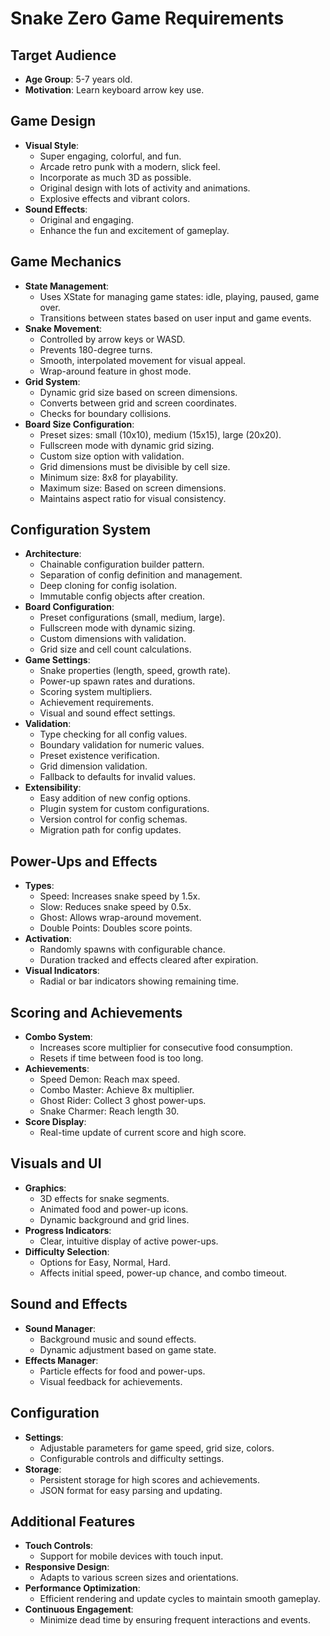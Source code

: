 # Snake Zero Game Requirements

## Target Audience
- **Age Group**: 5-7 years old.
- **Motivation**: Learn keyboard arrow key use.

## Game Design
- **Visual Style**: 
  - Super engaging, colorful, and fun.
  - Arcade retro punk with a modern, slick feel.
  - Incorporate as much 3D as possible.
  - Original design with lots of activity and animations.
  - Explosive effects and vibrant colors.
- **Sound Effects**: 
  - Original and engaging.
  - Enhance the fun and excitement of gameplay.

## Game Mechanics
- **State Management**: 
  - Uses XState for managing game states: idle, playing, paused, game over.
  - Transitions between states based on user input and game events.
- **Snake Movement**: 
  - Controlled by arrow keys or WASD.
  - Prevents 180-degree turns.
  - Smooth, interpolated movement for visual appeal.
  - Wrap-around feature in ghost mode.
- **Grid System**: 
  - Dynamic grid size based on screen dimensions.
  - Converts between grid and screen coordinates.
  - Checks for boundary collisions.
- **Board Size Configuration**:
  - Preset sizes: small (10x10), medium (15x15), large (20x20).
  - Fullscreen mode with dynamic grid sizing.
  - Custom size option with validation.
  - Grid dimensions must be divisible by cell size.
  - Minimum size: 8x8 for playability.
  - Maximum size: Based on screen dimensions.
  - Maintains aspect ratio for visual consistency.

## Configuration System
- **Architecture**:
  - Chainable configuration builder pattern.
  - Separation of config definition and management.
  - Deep cloning for config isolation.
  - Immutable config objects after creation.
- **Board Configuration**:
  - Preset configurations (small, medium, large).
  - Fullscreen mode with dynamic sizing.
  - Custom dimensions with validation.
  - Grid size and cell count calculations.
- **Game Settings**:
  - Snake properties (length, speed, growth rate).
  - Power-up spawn rates and durations.
  - Scoring system multipliers.
  - Achievement requirements.
  - Visual and sound effect settings.
- **Validation**:
  - Type checking for all config values.
  - Boundary validation for numeric values.
  - Preset existence verification.
  - Grid dimension validation.
  - Fallback to defaults for invalid values.
- **Extensibility**:
  - Easy addition of new config options.
  - Plugin system for custom configurations.
  - Version control for config schemas.
  - Migration path for config updates.

## Power-Ups and Effects
- **Types**: 
  - Speed: Increases snake speed by 1.5x.
  - Slow: Reduces snake speed by 0.5x.
  - Ghost: Allows wrap-around movement.
  - Double Points: Doubles score points.
- **Activation**: 
  - Randomly spawns with configurable chance.
  - Duration tracked and effects cleared after expiration.
- **Visual Indicators**: 
  - Radial or bar indicators showing remaining time.

## Scoring and Achievements
- **Combo System**: 
  - Increases score multiplier for consecutive food consumption.
  - Resets if time between food is too long.
- **Achievements**: 
  - Speed Demon: Reach max speed.
  - Combo Master: Achieve 8x multiplier.
  - Ghost Rider: Collect 3 ghost power-ups.
  - Snake Charmer: Reach length 30.
- **Score Display**: 
  - Real-time update of current score and high score.

## Visuals and UI
- **Graphics**: 
  - 3D effects for snake segments.
  - Animated food and power-up icons.
  - Dynamic background and grid lines.
- **Progress Indicators**: 
  - Clear, intuitive display of active power-ups.
- **Difficulty Selection**: 
  - Options for Easy, Normal, Hard.
  - Affects initial speed, power-up chance, and combo timeout.

## Sound and Effects
- **Sound Manager**: 
  - Background music and sound effects.
  - Dynamic adjustment based on game state.
- **Effects Manager**: 
  - Particle effects for food and power-ups.
  - Visual feedback for achievements.

## Configuration
- **Settings**: 
  - Adjustable parameters for game speed, grid size, colors.
  - Configurable controls and difficulty settings.
- **Storage**: 
  - Persistent storage for high scores and achievements.
  - JSON format for easy parsing and updating.

## Additional Features
- **Touch Controls**: 
  - Support for mobile devices with touch input.
- **Responsive Design**: 
  - Adapts to various screen sizes and orientations.
- **Performance Optimization**: 
  - Efficient rendering and update cycles to maintain smooth gameplay.
- **Continuous Engagement**: 
  - Minimize dead time by ensuring frequent interactions and events.
